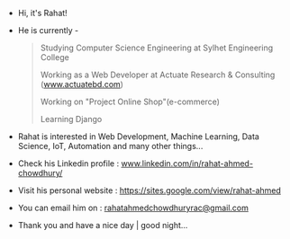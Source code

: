 - Hi, it's Rahat!

- He is currently - 

  > Studying Computer Science Engineering at Sylhet Engineering College
  >
  > Working as a Web Developer at Actuate Research & Consulting (www.actuatebd.com)
  >
  > Working on "Project Online Shop"(e-commerce)
  >
  > Learning Django

- Rahat is interested in Web Development, Machine Learning, Data Science, IoT, Automation and many other things...

- Check his Linkedin profile : www.linkedin.com/in/rahat-ahmed-chowdhury/ 

- Visit his personal website : https://sites.google.com/view/rahat-ahmed

- You can email him on : rahatahmedchowdhuryrac@gmail.com

- Thank you and have a nice day | good night...
